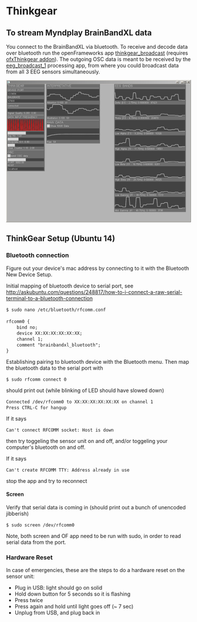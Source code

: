 ﻿﻿﻿﻿﻿﻿﻿﻿﻿﻿﻿﻿﻿﻿﻿
# Thinkgear

## To stream Myndplay BrainBandXL data
You connect to the BrainBandXL via bluetooth. To receive and decode data over bluetooth run the openFrameworks app [thinkgear_broadcast](https://github.com/evsc/eegOSCworkshop/tree/master/thinkgear_broadcast) (requires 
[ofxThinkgear addon](https://github.com/evsc/ofxThinkgear)). The outgoing OSC data is meant to be received by the [eeg\_broadcast\_1](https://github.com/evsc/eegOSCworkshop/tree/master/broadcaster/_oldbroadcasters/eeg_broadcast_1) processing app, from where you could broadcast data from all 3 EEG sensors simultaneously. 

<p align="center">
	<img src="https://raw.githubusercontent.com/evsc/eegOSCworkshop/master/presentation/img/thinkgear_broadcast.PNG"/>
</p>


## ThinkGear Setup (Ubuntu 14)

### Bluetooth connection

Figure out your device's mac address by connecting to it with the Bluetooth New Device Setup.  

Initial mapping of bluetooth device to serial port, see http://askubuntu.com/questions/248817/how-to-i-connect-a-raw-serial-terminal-to-a-bluetooth-connection

	$ sudo nano /etc/bluetooth/rfcomm.conf 

	rfcomm0 {
		bind no;
		device XX:XX:XX:XX:XX:XX;
		channel	1;
		comment "brainbandxl_bluetooth";
	}

Establishing pairing to bluetooth device with the Bluetooth menu. Then map the bluetooth data to the serial port with 

	$ sudo rfcomm connect 0


should print out (while blinking of LED should have slowed down)

	Connected /dev/rfcomm0 to XX:XX:XX:XX:XX:XX on channel 1
	Press CTRL-C for hangup

If it says
	
	Can't connect RFCOMM socket: Host is down

then try toggeling the sensor unit on and off, and/or toggeling your computer's bluetooth on and off. 

If it says

	Can't create RFCOMM TTY: Address already in use

stop the app and try to reconnect


#### Screen

Verify that serial data is coming in (should print out a bunch of unencoded jibberish)

	$ sudo screen /dev/rfcomm0

Note, both screen and OF app need to be run with sudo, in order to read serial data from the port. 




### Hardware Reset

In case of emergencies, these are the steps to do a hardware reset on the sensor unit:

* Plug in USB: light should go on solid
* Hold down button for 5 seconds so it is flashing
* Press twice
* Press again and hold until light goes off (~ 7 sec)
* Unplug from USB, and plug back in





































































